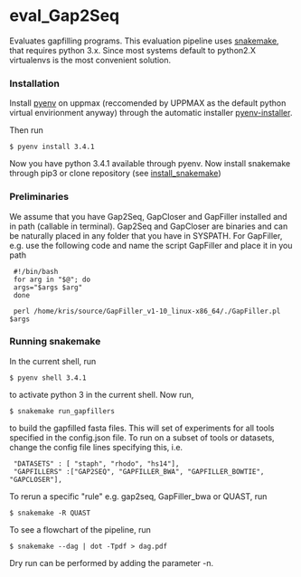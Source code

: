 # eval_Gap2Seq

Evaluates gapfilling programs. This evaluation pipeline uses [snakemake](https://bitbucket.org/johanneskoester/snakemake/wiki/Home), that requires python 3.x. Since most systems default to python2.X virtualenvs is the most convenient solution. 

### Installation
Install [pyenv](https://github.com/yyuu/pyenv) on uppmax (reccomended by UPPMAX as the default python virtual envirionment anyway) through the automatic installer [pyenv-installer](https://github.com/yyuu/pyenv-installer).

Then run 

    $ pyenv install 3.4.1

Now you have python 3.4.1 available through pyenv. Now install snakemake through pip3 or clone repository (see [install_snakemake](https://bitbucket.org/johanneskoester/snakemake/wiki/Documentation#markdown-header-installation))


### Preliminaries

We assume that you have Gap2Seq, GapCloser and GapFiller installed and in path (callable in terminal). Gap2Seq and GapCloser are binaries and can be naturally placed in any folder that you have in SYSPATH. For GapFiller, e.g. use the following code and name the script GapFiller and place it in you path 
     
     #!/bin/bash
     for arg in "$@"; do
     args="$args $arg"
     done
     
     perl /home/kris/source/GapFiller_v1-10_linux-x86_64/./GapFiller.pl $args

### Running snakemake

In the current shell, run

    $ pyenv shell 3.4.1

to activate python 3 in the current shell. Now run,

    $ snakemake run_gapfillers

to build the gapfilled fasta files. This will set of experiments for all tools specified in the config.json file. To run on a subset of tools or datasets, change the config file lines specifying this, i.e.

     "DATASETS" : [ "staph", "rhodo", "hs14"],
     "GAPFILLERS" :["GAP2SEQ", "GAPFILLER_BWA", "GAPFILLER_BOWTIE", "GAPCLOSER"],

To rerun a specific "rule" e.g. gap2seq, GapFiller_bwa or QUAST, run

    $ snakemake -R QUAST 


To see a flowchart of the pipeline, run 

    $ snakemake --dag | dot -Tpdf > dag.pdf

Dry run can be performed by adding the parameter -n.

